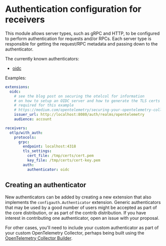 # Authentication configuration for receivers

This module allows server types, such as gRPC and HTTP, to be configured to perform authentication for requests and/or RPCs. Each server type is responsible for getting the request/RPC metadata and passing down to the authenticator.

The currently known authenticators:

- [oidc](../../extension/authoidcextension)

Examples:
```yaml
extensions:
  oidc:
    # see the blog post on securing the otelcol for information
    # on how to setup an OIDC server and how to generate the TLS certs
    # required for this example
    # https://medium.com/opentelemetry/securing-your-opentelemetry-collector-1a4f9fa5bd6f
    issuer_url: http://localhost:8080/auth/realms/opentelemetry
    audience: account

receivers:
  otlp/with_auth:
    protocols:
      grpc:
        endpoint: localhost:4318
        tls_settings:
          cert_file: /tmp/certs/cert.pem
          key_file: /tmp/certs/cert-key.pem
        auth:
          authenticator: oidc
```

## Creating an authenticator

New authenticators can be added by creating a new extension that also implements the `configauth.Authenticator` extension. Generic authenticators that may be used by a good number of users might be accepted as part of the core distribution, or as part of the contrib distribution. If you have interest in contributing one authenticator, open an issue with your proposal.

For other cases, you'll need to include your custom authenticator as part of your custom OpenTelemetry Collector, perhaps being built using the [OpenTelemetry Collector Builder](https://github.com/open-telemetry/opentelemetry-collector-builder).
